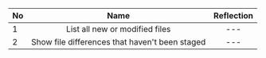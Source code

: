 | No | Name | Reflection |
| --- | :---: | :---: |
| 1 | List all new or modified files | --- |
| 2 | Show file differences that haven't been staged | --- |